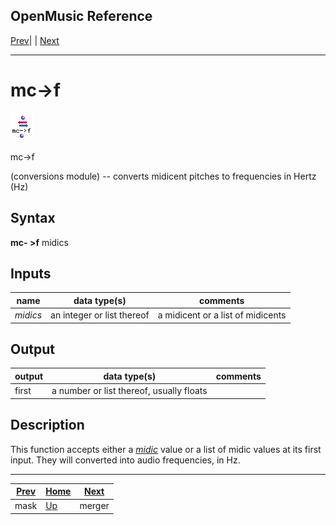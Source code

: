 OpenMusic Reference  
---  
[Prev](mask)| | [Next](merger)  
  
* * *

# mc->f

![](figures/functions/conversions/mc-f.png)

  
  
mc->f  
  
(conversions module) \-- converts midicent pitches to frequencies in Hertz
(Hz)  

## Syntax

   **mc- >f**  midics  

## Inputs

name| data type(s)| comments  
---|---|---  
  _midics_ |  an integer or list thereof| a midicent or a list of midicents  
  
## Output

output| data type(s)| comments  
---|---|---  
first| a number or list thereof, usually floats|  
  
## Description

This function accepts either a [_midic_](glossary#MIDIC) value or a list
of midic values at its first input. They will converted into audio
frequencies, in Hz.

* * *

[Prev](mask)| [Home](index)| [Next](merger)  
---|---|---  
mask| [Up](funcref.main)| merger

